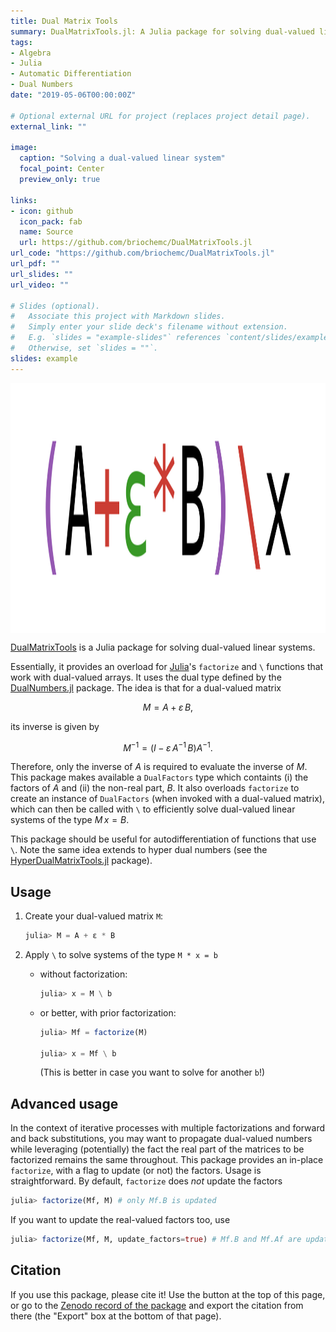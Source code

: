 ```yaml
---
title: Dual Matrix Tools
summary: DualMatrixTools.jl: A Julia package for solving dual-valued linear systems.
tags:
- Algebra
- Julia
- Automatic Differentiation
- Dual Numbers
date: "2019-05-06T00:00:00Z"

# Optional external URL for project (replaces project detail page).
external_link: ""

image:
  caption: "Solving a dual-valued linear system"
  focal_point: Center
  preview_only: true

links:
- icon: github
  icon_pack: fab
  name: Source
  url: https://github.com/briochemc/DualMatrixTools.jl
url_code: "https://github.com/briochemc/DualMatrixTools.jl"
url_pdf: ""
url_slides: ""
url_video: ""

# Slides (optional).
#   Associate this project with Markdown slides.
#   Simply enter your slide deck's filename without extension.
#   E.g. `slides = "example-slides"` references `content/slides/example-slides.md`.
#   Otherwise, set `slides = ""`.
slides: example
---
```


<img src="featured.png" alt="logo" title="logo" align="center" height="400"/>

[DualMatrixTools](https://github.com/briochemc/DualMatrixTools.jl) is a Julia package for solving dual-valued linear systems.

Essentially, it provides an overload for [Julia](https://julialang.org/)'s `factorize` and `\` functions that work with dual-valued arrays.
It uses the dual type defined by the [DualNumbers.jl](https://github.com/JuliaDiff/DualNumbers.jl) package.
The idea is that for a dual-valued matrix

$$M = A + \varepsilon \, B,$$

its inverse is given by

$$M^{-1} = (I - \varepsilon \, A^{-1} \, B) A^{-1}.$$

Therefore, only the inverse of $A$ is required to evaluate the inverse of $M$.
This package makes available a `DualFactors` type which containts (i) the factors of $A$ and (ii) the non-real part, $B$.
It also overloads `factorize` to create an instance of `DualFactors` (when invoked with a dual-valued matrix), which can then be called with `\` to efficiently solve dual-valued linear systems of the type $M \, x = B$.

This package should be useful for autodifferentiation of functions that use `\`.
Note the same idea extends to hyper dual numbers (see the [HyperDualMatrixTools.jl](https://github.com/briochemc/HyperDualMatrixTools.jl) package).

## Usage

1. Create your dual-valued matrix `M`:

    ```julia
    julia> M = A + ε * B
    ```

2. Apply `\` to solve systems of the type `M * x = b`

    - without factorization:

        ```julia
        julia> x = M \ b
        ```

    - or better, with prior factorization:

        ```julia
        julia> Mf = factorize(M)

        julia> x = Mf \ b
        ```

        (This is better in case you want to solve for another `b`!)

## Advanced usage

In the context of iterative processes with multiple factorizations and forward and back substitutions, you may want to propagate dual-valued numbers while leveraging (potentially) the fact the real part of the matrices to be factorized remains the same throughout.
This package provides an in-place `factorize`, with a flag to update (or not) the factors.
Usage is straightforward.
By default, `factorize` does *not* update the factors

```julia
julia> factorize(Mf, M) # only Mf.B is updated
```

If you want to update the real-valued factors too, use

```julia
julia> factorize(Mf, M, update_factors=true) # Mf.B and Mf.Af are updated
```

## Citation

If you use this package, please cite it!
Use the button at the top of this page, or go to the [Zenodo record of the package](https://doi.org/10.5281/zenodo.1493571) and export the citation from there (the "Export" box at the bottom of that page).
